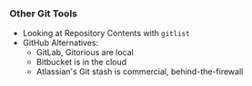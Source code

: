 ### Other Git Tools

- Looking at Repository Contents with `gitlist`
- GitHub Alternatives:
  - GitLab, Gitorious are local
  - Bitbucket is in the cloud
  - Atlassian's Git stash is commercial, behind-the-firewall
